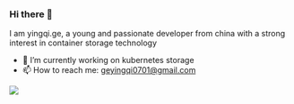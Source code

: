 ### Hi there 👋

<!--
**mowangdk/mowangdk** is a ✨ _special_ ✨ repository because its `README.md` (this file) appears on your GitHub profile.

Here are some ideas to get you started:

- 🔭 I’m currently working on aliyun
- 🌱 I’m currently learning Kubernetes
- 👯 I’m looking to collaborate on Kubernetes storage
- 🤔 I’m looking for help with ...
- 💬 Ask me about ...
- 📫 How to reach me: ...
- 😄 Pronouns: ...
- ⚡ Fun fact: ...
-->
I am yingqi.ge, a young and passionate developer from china with a strong interest in container storage technology


- 🔭 I’m currently working on kubernetes storage
- 📫 How to reach me: geyingqi0701@gmail.com

![](https://github-readme-stats.vercel.app/api?username=mowangdk&theme=dark)
